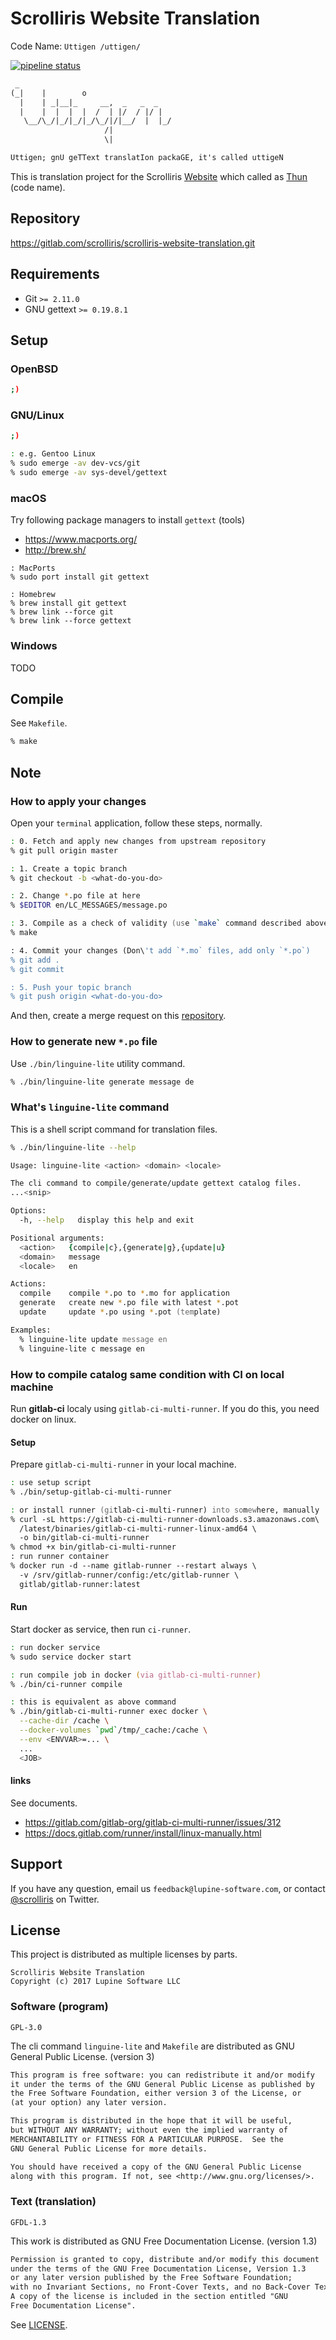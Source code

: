 # Scrolliris Website Translation

Code Name: `Uttigen /uttigen/`

[![pipeline status][pipeline]][commit]

[pipeline]: https://gitlab.com/scrolliris/scrolliris-website-translation/badges/master/pipeline.svg
[commit]: https://gitlab.com/scrolliris/scrolliris-website-translation/commits/master

```txt
 _
(_|    |        o
  |    | _|__|_     __,  _   _  _
  |    |  |  |  |  /  | |/  / |/ |
   \__/\_/|_/|_/|_/\_/|/|__/  |  |_/
                     /|
                     \|

Uttigen; gnU geTText translatIon packaGE, it's called uttigeN
```

This is translation project for the Scrolliris [Website](
https://about.scrolliris.com/) which called as [Thun](
https://gitlab.com/scrolliris/thun) (code name).


## Repository

https://gitlab.com/scrolliris/scrolliris-website-translation.git


## Requirements

* Git `>= 2.11.0`
* GNU gettext `>= 0.19.8.1`


## Setup

### OpenBSD

```zsh
;)
```

### GNU/Linux

```zsh
;)

: e.g. Gentoo Linux
% sudo emerge -av dev-vcs/git
% sudo emerge -av sys-devel/gettext
```

### macOS

Try following package managers to install `gettext` (tools)

* https://www.macports.org/
* http://brew.sh/

```
: MacPorts
% sudo port install git gettext

: Homebrew
% brew install git gettext
% brew link --force git
% brew link --force gettext
```

### Windows

TODO


## Compile

See `Makefile`.

```zsh
% make
```


## Note

### How to apply your changes

Open your `terminal` application, follow these steps, normally.

```zsh
: 0. Fetch and apply new changes from upstream repository
% git pull origin master

: 1. Create a topic branch
% git checkout -b <what-do-you-do>

: 2. Change *.po file at here
% $EDITOR en/LC_MESSAGES/message.po

: 3. Compile as a check of validity (use `make` command described above)
% make

: 4. Commit your changes (Don\'t add `*.mo` files, add only `*.po`)
% git add .
% git commit

: 5. Push your topic branch
% git push origin <what-do-you-do>
```

And then, create a merge request on this [repository](
https://gitlab.com/scrolliris/scrolliris-website-translation.git).

### How to generate new `*.po` file

Use `./bin/linguine-lite` utility command.

```zsh
% ./bin/linguine-lite generate message de
```

### What's `linguine-lite` command

This is a shell script command for translation files.

```zsh
% ./bin/linguine-lite --help

Usage: linguine-lite <action> <domain> <locale>

The cli command to compile/generate/update gettext catalog files.
...<snip>

Options:
  -h, --help   display this help and exit

Positional arguments:
  <action>   {compile|c},{generate|g},{update|u}
  <domain>   message
  <locale>   en

Actions:
  compile    compile *.po to *.mo for application
  generate   create new *.po file with latest *.pot
  update     update *.po using *.pot (template)

Examples:
  % linguine-lite update message en
  % linguine-lite c message en
```

### How to compile catalog same condition with CI on local machine

Run **gitlab-ci** localy using `gitlab-ci-multi-runner`.
If you do this, you need docker on linux.

#### Setup

Prepare `gitlab-ci-multi-runner` in your local machine.

```zsh
: use setup script
% ./bin/setup-gitlab-ci-multi-runner

: or install runner (gitlab-ci-multi-runner) into somewhere, manually
% curl -sL https://gitlab-ci-multi-runner-downloads.s3.amazonaws.com\
  /latest/binaries/gitlab-ci-multi-runner-linux-amd64 \
  -o bin/gitlab-ci-multi-runner
% chmod +x bin/gitlab-ci-multi-runner
: run runner container
% docker run -d --name gitlab-runner --restart always \
  -v /srv/gitlab-runner/config:/etc/gitlab-runner \
  gitlab/gitlab-runner:latest
```

#### Run

Start docker as service, then run `ci-runner`.

```zsh
: run docker service
% sudo service docker start

: run compile job in docker (via gitlab-ci-multi-runner)
% ./bin/ci-runner compile

: this is equivalent as above command
% ./bin/gitlab-ci-multi-runner exec docker \
  --cache-dir /cache \
  --docker-volumes `pwd`/tmp/_cache:/cache \
  --env <ENVVAR>=... \
  ...
  <JOB>
```

#### links

See documents.

* https://gitlab.com/gitlab-org/gitlab-ci-multi-runner/issues/312
* https://docs.gitlab.com/runner/install/linux-manually.html


## Support

If you have any question, email us `feedback@lupine-software.com`, or
contact [@scrolliris](https://twitter.com/scrolliris) on Twitter.


## License

This project is distributed as multiple licenses by parts.

```
Scrolliris Website Translation
Copyright (c) 2017 Lupine Software LLC
```

### Software (program)

`GPL-3.0`

The cli command `linguine-lite` and `Makefile` are distributed as
GNU General Public License. (version 3)

```txt
This program is free software: you can redistribute it and/or modify
it under the terms of the GNU General Public License as published by
the Free Software Foundation, either version 3 of the License, or
(at your option) any later version.

This program is distributed in the hope that it will be useful,
but WITHOUT ANY WARRANTY; without even the implied warranty of
MERCHANTABILITY or FITNESS FOR A PARTICULAR PURPOSE.  See the
GNU General Public License for more details.

You should have received a copy of the GNU General Public License
along with this program. If not, see <http://www.gnu.org/licenses/>.
```

### Text (translation)

`GFDL-1.3`

This work is distributed as GNU Free Documentation License.
(version 1.3)

```txt
Permission is granted to copy, distribute and/or modify this document
under the terms of the GNU Free Documentation License, Version 1.3
or any later version published by the Free Software Foundation;
with no Invariant Sections, no Front-Cover Texts, and no Back-Cover Texts.
A copy of the license is included in the section entitled "GNU
Free Documentation License".
```

See [LICENSE](LICENSE).
